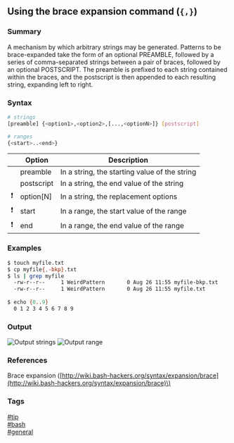 ## Using the brace expansion command \(`{,}`\)

### Summary
A mechanism by which arbitrary strings may be generated. Patterns to be brace-expanded take the form of an optional PREAMBLE, followed by a series of comma-separated strings between a pair of braces, followed by an optional POSTSCRIPT. The preamble is prefixed to each string contained within the braces, and the postscript is then appended to each resulting string, expanding left to right.

### Syntax
```bash
# strings
[preamble] {<option1>,<option2>,[...,<optionN>]} [postscript]

# ranges
{<start>..<end>}
```

|               | Option     | Description                                   |
| :-----------: | ---------- | --------------------------------------------- |
|               | preamble   | In a string, the starting value of the string |
|               | postscript | In a string, the end value of the string      |
| :exclamation: | option[N]  | In a string, the replacement options          |
| :exclamation: | start      | In a range, the start value of the range      |
| :exclamation: | end        | In a range, the end value of the range        |

### Examples
```bash
$ touch myfile.txt
$ cp myfile{,-bkp}.txt
$ ls | grep myfile
  -rw-r--r--     1 WeirdPattern       0 Aug 26 11:55 myfile-bkp.txt
  -rw-r--r--     1 WeirdPattern       0 Aug 26 11:55 myfile.txt
  
$ echo {0..9}
  0 1 2 3 4 5 6 7 8 9
```

### Output
![Output strings](https://cloud.githubusercontent.com/assets/19519411/18013689/e4718ec0-6b84-11e6-82da-537be29ef6a3.png)
![Output range](https://cloud.githubusercontent.com/assets/19519411/18013711/f84642a6-6b84-11e6-8f9f-9fe08ee62992.png)

### References
Brace expansion \([http://wiki.bash-hackers.org/syntax/expansion/brace](http://wiki.bash-hackers.org/syntax/expansion/brace)\)

### Tags
[#tip](../../tips.md)  
[#bash](../bash.md)  
[#general](general.md)